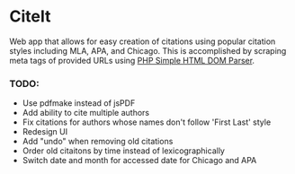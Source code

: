 # CiteIt
Web app that allows for easy creation of citations using popular citation styles including MLA, APA, and Chicago. This is accomplished by scraping meta tags of provided URLs using [PHP Simple HTML DOM Parser](http://simplehtmldom.sourceforge.net/).

### TODO:
* Use pdfmake instead of jsPDF
* Add ability to cite multiple authors
* Fix citations for authors whose names don't follow 'First Last' style
* Redesign UI
* Add "undo" when removing old citations
* Order old citaitons by time instead of lexicographically
* Switch date and month for accessed date for Chicago and APA
